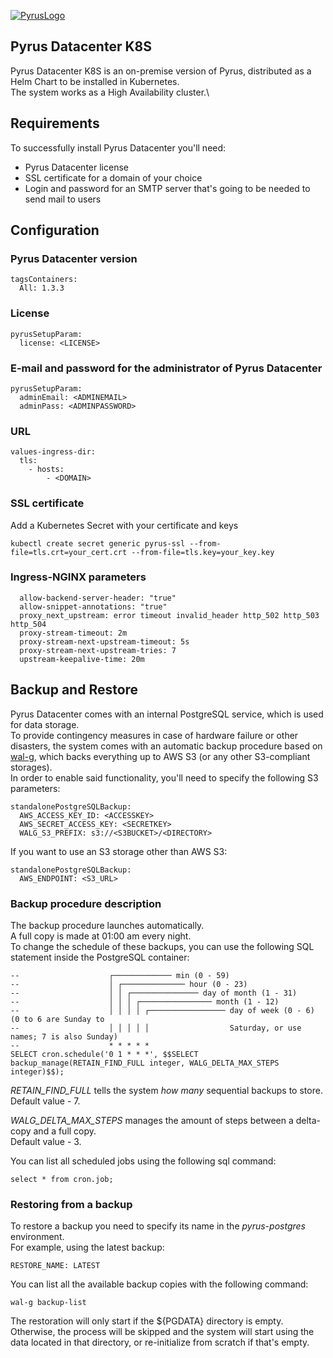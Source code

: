 [![PyrusLogo](https://pyrus.com/images/logo/logo_small_x2.png)](https://pyrus.com)

## Pyrus Datacenter K8S
Pyrus Datacenter K8S is an on-premise version of Pyrus, distributed as a Helm Chart to be installed in Kubernetes.\
The system works as a High Availability cluster.\

## Requirements
To successfully install Pyrus Datacenter you'll need:
* Pyrus Datacenter license
* SSL certificate for a domain of your choice
* Login and password for an SMTP server that's going to be needed to send mail to users
  
## Configuration

### Pyrus Datacenter version
```
tagsContainers:
  All: 1.3.3
```

### License
```
pyrusSetupParam:
  license: <LICENSE>
```

### E-mail and password for the administrator of Pyrus Datacenter
```
pyrusSetupParam:
  adminEmail: <ADMINEMAIL>
  adminPass: <ADMINPASSWORD>
```

### URL
```
values-ingress-dir:
  tls:
    - hosts:
        - <DOMAIN>
```

### SSL certificate
Add a Kubernetes Secret with your certificate and keys
```
kubectl create secret generic pyrus-ssl --from-file=tls.crt=your_cert.crt --from-file=tls.key=your_key.key
```

### Ingress-NGINX parameters
```
  allow-backend-server-header: "true"
  allow-snippet-annotations: "true"
  proxy_next_upstream: error timeout invalid_header http_502 http_503 http_504
  proxy-stream-timeout: 2m
  proxy-stream-next-upstream-timeout: 5s
  proxy-stream-next-upstream-tries: 7
  upstream-keepalive-time: 20m
```

## Backup and Restore

Pyrus Datacenter comes with an internal PostgreSQL service, which is used for data storage.\
To provide contingency measures in case of hardware failure or other disasters, the system comes with an automatic backup procedure based on [wal-g](https://github.com/wal-g/wal-g), which backs everything up to AWS S3 (or any other S3-compliant storages). \
In order to enable said functionality, you'll need to specify the following S3 parameters:

```
standalonePostgreSQLBackup:
  AWS_ACCESS_KEY_ID: <ACCESSKEY>  
  AWS_SECRET_ACCESS_KEY: <SECRETKEY>  
  WALG_S3_PREFIX: s3://<S3BUCKET>/<DIRECTORY>
```

If you want to use an S3 storage other than AWS S3:
```
standalonePostgreSQLBackup:
  AWS_ENDPOINT: <S3_URL>
```

### Backup procedure description

The backup procedure launches automatically. \
A full copy is made at 01:00 am every night. \
To change the schedule of these backups, you can use the following SQL statement inside the PostgreSQL container:

```
--                    ┌───────────── min (0 - 59)
--                    │ ┌────────────── hour (0 - 23)
--                    │ │ ┌─────────────── day of month (1 - 31)
--                    │ │ │ ┌──────────────── month (1 - 12)
--                    │ │ │ │ ┌───────────────── day of week (0 - 6) (0 to 6 are Sunday to
--                    │ │ │ │ │                  Saturday, or use names; 7 is also Sunday)
--                    * * * * *
SELECT cron.schedule('0 1 * * *', $$SELECT backup_manage(RETAIN_FIND_FULL integer, WALG_DELTA_MAX_STEPS integer)$$);
```

*RETAIN_FIND_FULL* tells the system *how many* sequential backups to store.\
Default value - 7.
 
*WALG_DELTA_MAX_STEPS* manages the amount of steps between a delta-copy and a full copy.\
Default value - 3.

You can list all scheduled jobs using the following sql command:
```
select * from cron.job;
```

### Restoring from a backup

To restore a backup you need to specify its name in the *pyrus-postgres* environment.\
For example, using the latest backup:
```
RESTORE_NAME: LATEST
```

You can list all the available backup copies with the following command:
```
wal-g backup-list
```

The restoration will only start if the ${PGDATA} directory is empty.\
Otherwise, the process will be skipped and the system will start using the data located in that directory, or re-initialize from scratch if that's empty.

